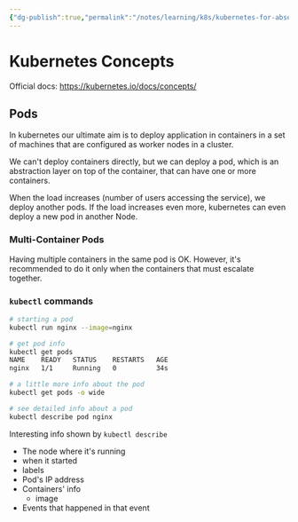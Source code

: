 ```yaml
---
{"dg-publish":true,"permalink":"/notes/learning/k8s/kubernetes-for-absolute-beginners/03-kubernetes-concepts/","dgHomeLink":true,"dgPassFrontmatter":false}
---
```


# Kubernetes Concepts

Official docs: <https://kubernetes.io/docs/concepts/>

## Pods

In kubernetes our ultimate aim is to deploy application in containers in a set of machines that are configured as worker nodes in a cluster.

We can't deploy containers directly, but we can deploy a pod, which is an abstraction layer on top of the container, that can have one or more containers.

When the load increases (number of users accessing the service), we deploy another pods. If the load increases even more, kubernetes can even deploy a new pod in another Node.



### Multi-Container Pods

Having multiple containers in the same pod is OK. However, it's recommended to do it only when the containers that must escalate together.



### `kubectl` commands

```sh
# starting a pod
kubectl run nginx --image=nginx

# get pod info
kubectl get pods
NAME    READY   STATUS    RESTARTS   AGE
nginx   1/1     Running   0          34s

# a little more info about the pod
kubectl get pods -o wide

# see detailed info about a pod
kubectl describe pod nginx
```

Interesting info shown by `kubectl describe`

- The node where it's running
- when it started
- labels
- Pod's IP address
- Containers' info
    - image
- Events that happened in that event

